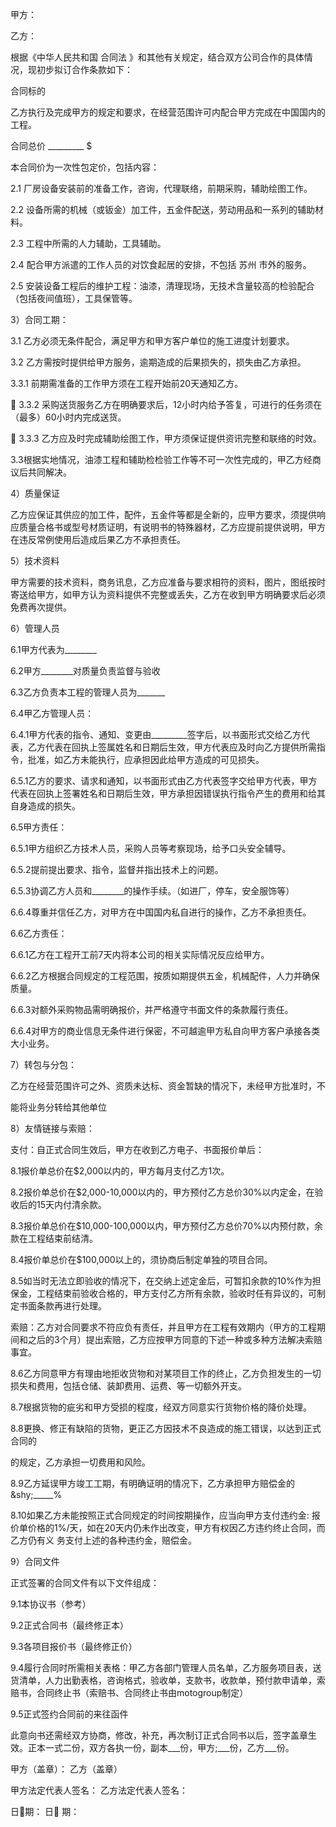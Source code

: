 
 


甲方：

乙方：


根据《中华人民共和国
合同法
》和其他有关规定，结合双方公司合作的具体情况，现初步拟订合作条款如下：

合同标的

乙方执行及完成甲方的规定和要求，在经营范围许可内配合甲方完成在中国国内的工程。

合同总价 _________ $

本合同价为一次性包定价，包括内容：

2.1 厂房设备安装前的准备工作，咨询，代理联络，前期采购，辅助绘图工作。

2.2 设备所需的机械（或钣金）加工件，五金件配送，劳动用品和一系列的辅助材料。

2.3 工程中所需的人力辅助，工具辅助。

2.4 配合甲方派遣的工作人员的对饮食起居的安排，不包括
苏州
市外的服务。

2.5 安装设备工程后的维护工程：油漆，清理现场，无技术含量较高的检验配合（包括夜间值班），工具保管等。

3）合同工期：

3.1 乙方必须无条件配合，满足甲方和甲方客户单位的施工进度计划要求。

3.2 乙方需按时提供给甲方服务，逾期造成的后果损失的，损失由乙方承担。

3.3.1 前期需准备的工作甲方须在工程开始前20天通知乙方。

 3.3.2 采购送货服务乙方在明确要求后，12小时内给予答复，可进行的任务须在（最多）60小时内完成送货。

 3.3.3 乙方应及时完成辅助绘图工作，甲方须保证提供资讯完整和联络的时效。

3.3根据实地情况，油漆工程和辅助检检验工作等不可一次性完成的，甲乙方经商议后共同解决。

4）质量保证

乙方应保证其供应的加工件，配件，五金件等都是全新的，应甲方要求，须提供响应质量合格书或型号材质证明，有说明书的特殊器材，乙方应提前提供说明，甲方在违反常例使用后造成后果乙方不承担责任。

5）技术资料

甲方需要的技术资料，商务讯息，乙方应准备与要求相符的资料，图片，图纸按时寄送给甲方，如甲方认为资料提供不完整或丢失，乙方在收到甲方明确要求后必须免费再次提供。

6）管理人员

6.1甲方代表为________

6.2甲方________对质量负责监督与验收

6.3乙方负责本工程的管理人员为_______

6.4甲乙方管理人员：

6.4.1甲方代表的指令、通知、变更由_________签字后，以书面形式交给乙方代表，乙方代表在回执上签属姓名和日期后生效，甲方代表应及时向乙方提供所需指令，批准，如乙方未能执行，应承担因此给甲方造成的可见损失。

6.5.1乙方的要求、请求和通知，以书面形式由乙方代表签字交给甲方代表，甲方代表在回执上签署姓名和日期后生效，甲方承担因错误执行指令产生的费用和给其自身造成的损失。

6.5甲方责任：

6.5.1甲方组织乙方技术人员，采购人员等考察现场，给予口头安全辅导。

6.5.2提前提出要求、指令，监督并指出技术上的问题。

6.5.3协调乙方人员和________的操作手续。（如进厂，停车，安全服饰等）

6.6.4尊重并信任乙方，对甲方在中国国内私自进行的操作，乙方不承担责任。

6.6乙方责任：







6.6.1乙方在工程开工前7天内将本公司的相关实际情况反应给甲方。

6.6.2乙方根据合同规定的工程范围，按质如期提供五金，机械配件，人力并确保质量。

6.6.3对额外采购物品需明确报价，并严格遵守书面文件的条款履行责任。

6.6.4对甲方的商业信息无条件进行保密，不可越逾甲方私自向甲方客户承接各类大小业务。

7）转包与分包：

乙方在经营范围许可之外、资质未达标、资金暂缺的情况下，未经甲方批准时，不

能将业务分转给其他单位

8）友情链接与索赔：

支付：自正式合同生效后，甲方在收到乙方电子、书面报价单后：

8.1报价单总价在$2,000以内的，甲方每月支付乙方1次。

8.2报价单总价在$2,000-10,000以内的，甲方预付乙方总价30%以内定金，在验收后的15天内付清余款。

8.3报价单总价在$10,000-100,000以内，甲方预付乙方总价70%以内预付款，余款在工程结束前结清。 

8.4报价单总价在$100,000以上的，须协商后制定单独的项目合同。

8.5如当时无法立即验收的情况下，在交纳上述定金后，可暂扣余款的10%作为担保金，工程结束前验收合格的，甲方支付乙方所有余款，验收时任有异议的，可制定书面条款再进行处理。

索赔：乙方对合同要求不符应负有责任，并且甲方在工程有效期内（甲方的工程期间和之后的3个月）提出索赔，乙方应按甲方同意的下述一种或多种方法解决索赔事宜。

8.6乙方同意甲方有理由地拒收货物和对某项目工作的终止，乙方负担发生的一切损失和费用，包括仓储、装卸费用、运费、等一切额外开支。

8.7根据货物的疵劣和甲方受损的程度，经双方同意实行货物价格的降价处理。

8.8更换、修正有缺陷的货物，更正乙方因技术不良造成的施工错误，以达到正式合同的

的规定，乙方承担一切费用和风险。

8.9乙方延误甲方竣工工期，有明确证明的情况下，乙方承担甲方赔偿金的&amp;shy;_____%

8.10如果乙方未能按照正式合同规定的时间按期操作，应当向甲方支付违约金: 报价单价格的1%/天，如在20天内仍未作出改变，甲方有权因乙方违约终止合同，而乙方仍有义 务支付上述的各种违约金，赔偿金。

9）合同文件

正式签署的合同文件有以下文件组成：

9.1本协议书（参考）

9.2正式合同书（最终修正本）

9.3各项目报价书（最终修正价）

9.4履行合同时所需相关表格：甲乙方各部门管理人员名单，乙方服务项目表，送货清单，人力出勤表格，咨询格式，验收单，支款书，收款单，预付款申请单，索赔书，合同终止书（索赔书、合同终止书由motogroup制定）

9.5正式签约合同前的来往函件

此意向书还需经双方协商，修改，补充，再次制订正式合同书以后，签字盖章生效。正本一式二份，双方各执一份，副本___份，甲方;___份，乙方___份。



甲方（盖章）：                            乙方（盖章）

甲方法定代表人签名：                      乙方法定代表人签名：

日期：                                  日 期：


 


 

 
 
 
 
 
  


  
 

  


  


  
 
 
 
 

